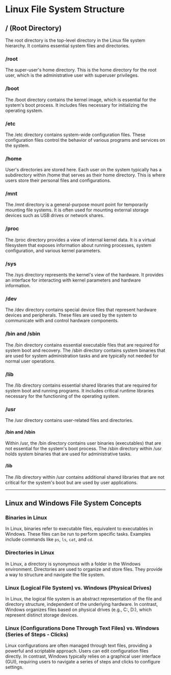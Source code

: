 # Linux File System Structure

## / (Root Directory)
The root directory is the top-level directory in the Linux file system hierarchy. It contains essential system files and directories.

### /root
The super-user's home directory. This is the home directory for the root user, which is the administrative user with superuser privileges.

### /boot
The /boot directory contains the kernel image, which is essential for the system's boot process. It includes files necessary for initializing the operating system.

### /etc
The /etc directory contains system-wide configuration files. These configuration files control the behavior of various programs and services on the system.

### /home
User's directories are stored here. Each user on the system typically has a subdirectory within /home that serves as their home directory. This is where users store their personal files and configurations.

### /mnt
The /mnt directory is a general-purpose mount point for temporarily mounting file systems. It is often used for mounting external storage devices such as USB drives or network shares.

### /proc
The /proc directory provides a view of internal kernel data. It is a virtual filesystem that exposes information about running processes, system configuration, and various kernel parameters.

### /sys
The /sys directory represents the kernel's view of the hardware. It provides an interface for interacting with kernel parameters and hardware information.

### /dev
The /dev directory contains special device files that represent hardware devices and peripherals. These files are used by the system to communicate with and control hardware components.

### /bin and /sbin
The /bin directory contains essential executable files that are required for system boot and recovery. The /sbin directory contains system binaries that are used for system administration tasks and are typically not needed for normal user operations.

### /lib
The /lib directory contains essential shared libraries that are required for system boot and running programs. It includes critical runtime libraries necessary for the functioning of the operating system.

### /usr
The /usr directory contains user-related files and directories.

#### /bin and /sbin
Within /usr, the /bin directory contains user binaries (executables) that are not essential for the system's boot process. The /sbin directory within /usr holds system binaries that are used for administrative tasks.

#### /lib
The /lib directory within /usr contains additional shared libraries that are not critical for the system's boot but are used by user applications.

-----------

## Linux and Windows File System Concepts

### Binaries in Linux
In Linux, binaries refer to executable files, equivalent to executables in Windows. These files can be run to perform specific tasks. Examples include commands like `ps`, `ls`, `cat`, and `cd`.

### Directories in Linux
In Linux, a directory is synonymous with a folder in the Windows environment. Directories are used to organize and store files. They provide a way to structure and navigate the file system.

### Linux (Logical File System) vs. Windows (Physical Drives)
In Linux, the logical file system is an abstract representation of the file and directory structure, independent of the underlying hardware. In contrast, Windows organizes files based on physical drives (e.g., C:, D:), which represent distinct storage devices.

### Linux (Configurations Done Through Text Files) vs. Windows (Series of Steps - Clicks)
Linux configurations are often managed through text files, providing a powerful and scriptable approach. Users can edit configuration files directly. In contrast, Windows typically relies on a graphical user interface (GUI), requiring users to navigate a series of steps and clicks to configure settings.
